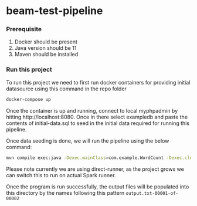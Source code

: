 # beam-test-pipeline

### Prerequisite
1. Docker should be present
2. Java version should be 11
3. Maven should be installed



### Run this project

To run this project we need to first run docker containers for providing initial datasource using this command in the repo folder
```bash
docker-compose up
```

Once the container is up and running, connect to local myphpadmin by hitting http://localhost:8080. Once in there select exampledb and paste 
the contents of initial-data.sql to seed in the initial data required for running this pipeline.

Once data seeding is done, we will run the pipeline using the below command:
```bash
mvn compile exec:java -Dexec.mainClass=com.example.WordCount -Dexec.cleanupDaemonThreads=false -Pdirect-runner
```

Please note currently we are using direct-runner, as the project grows we can switch this to run on actual Spark runner.

Once the program is run successfully, the output files will be populated into this directory by the names
following this pattern `output.txt-00001-of-00002`

